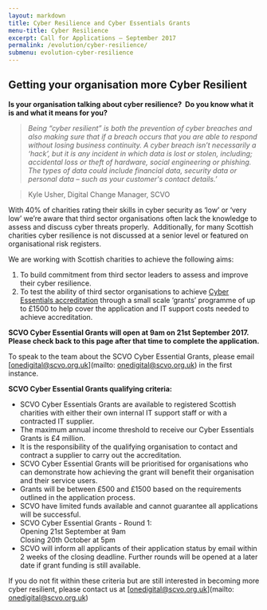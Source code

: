 ```yaml
---
layout: markdown
title: Cyber Resilience and Cyber Essentials Grants 
menu-title: Cyber Resilience
excerpt: Call for Applications – September 2017
permalink: /evolution/cyber-resilience/
submenu: evolution-cyber-resilience
---
```


## Getting your organisation more Cyber Resilient

**Is your organisation talking about cyber resilience?  Do you know what it is and what it means for you?**

>*Being “cyber resilient” is both the prevention of cyber breaches and also making sure that if a breach occurs that you are able to respond without losing business continuity. A cyber breach isn’t necessarily a ‘hack’, but it is any incident in which data is lost or stolen, including; accidental loss or theft of hardware, social engineering or phishing. The types of data could include financial data, security data or personal data – such as your customer's contact details.’*

> Kyle Usher, Digital Change Manager, SCVO

With 40% of charities rating their skills in cyber security as ‘low’ or ‘very low’ we’re aware that third sector organisations often lack the knowledge to assess and discuss cyber threats properly.  Additionally, for many Scottish charities cyber resilience is not discussed at a senior level or featured on organisational risk registers.

We are working with Scottish charities to achieve the following aims:

1. To build commitment from third sector leaders to assess and improve their cyber resilience. 
2. To test the ability of third sector organisations to achieve [Cyber Essentials accreditation](https://www.cyberaware.gov.uk/cyberessentials/) through a small scale ‘grants’ programme of up to £1500 to help cover the application and IT support costs needed to achieve accreditation.

**SCVO Cyber Essential Grants will open at 9am on 21st September 2017. Please check back to this page after that time to complete the application.**

To speak to the team about the SCVO Cyber Essential Grants, please email [onedigital@scvo.org.uk](mailto: onedigital@scvo.org.uk) in the first instance.

**SCVO Cyber Essential Grants qualifying criteria:**

<ul class="browser-default">
  <li>SCVO Cyber Essentials Grants are available to registered Scottish charities with either their own internal IT support staff or with a contracted IT supplier.</li>
  <li>The maximum annual income threshold to receive our Cyber Essentials Grants is £4 million.</li>
  <li>It is the responsibility of the qualifying organisation to contact and contract a supplier to carry out the accreditation.</li>
  <li>SCVO Cyber Essential Grants will be prioritised for organisations who can demonstrate how achieving the grant will benefit their organisation and their service users.</li>
  <li>Grants will be between £500 and £1500 based on the requirements outlined in the application process.</li>
  <li>SCVO have limited funds available and cannot guarantee all applications will be successful.</li>
  <li>SCVO Cyber Essential Grants - Round 1:<br />
Opening 21st September at 9am<br />
Closing 20th October at 5pm</li>
  <li>SCVO will inform all applicants of their application status by email within 2 weeks of the closing deadline. Further rounds will be opened at a later date if grant funding is still available.</li>
</ul>

If you do not fit within these criteria but are still interested in becoming more cyber resilient, please contact us at [onedigital@scvo.org.uk](mailto: onedigital@scvo.org.uk)
